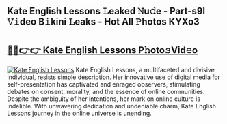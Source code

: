 ## Kate English Lessons 𝙻eaked 𝙽u𝚍e - Part-s9I 𝚅𝚒deo B𝚒kini 𝙻eaks - Hot All 𝙿hotos KYXo3

# <h2><a href="http://ld3l6mk.urlbe.top/?page=Kate+English+Lessons">🔗🔗👉👉 Kate English Lessons P𝚑oto𝚜Vid𝚎o</a></h2>

[![Kate English Lessons](https://i.imgur.com/eBuTRDB.gif)](http://ld3l6mk.urlbe.top/?page=Kate+English+Lessons)
Kate English Lessons, a multifaceted and divisive individual, resists simple description. Her innovative use of digital media for self-presentation has captivated and enraged observers, stimulating debates on consent, morality, and the essence of online communities. Despite the ambiguity of her intentions, her mark on online culture is indelible. With unwavering dedication and undeniable charm, Kate English Lessons journey in the online universe is unending.

